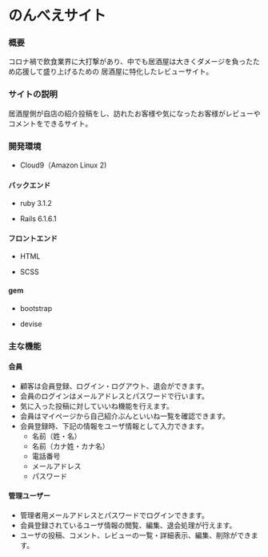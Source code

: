 # のんべえサイト

### 概要

コロナ禍で飲食業界に大打撃があり、中でも居酒屋は大きくダメージを負ったため応援して盛り上げるための
居酒屋に特化したレビューサイト。

### サイトの説明 

居酒屋側が自店の紹介投稿をし、訪れたお客様や気になったお客様がレビューやコメントをできるサイト。

### 開発環境

* Cloud9（Amazon Linux 2)

#### バックエンド

* ruby 3.1.2

* Rails 6.1.6.1

#### フロントエンド

* HTML

* SCSS

#### gem

* bootstrap

* devise

### 主な機能

#### 会員

* 顧客は会員登録、ログイン・ログアウト、退会ができます。
* 会員のログインはメールアドレスとパスワードで行います。
* 気に入った投稿に対していいね機能を行えます。
* 会員はマイページから自己紹介ぶんといいね一覧を確認できます。
* 会員登録時、下記の情報をユーザ情報として入力できます。
  * 名前（姓・名）
  * 名前（カナ姓・カナ名）
  * 電話番号
  * メールアドレス
  * パスワード  

#### 管理ユーザー

* 管理者用メールアドレスとパスワードでログインできます。
* 会員登録されているユーザ情報の閲覧、編集、退会処理が行えます。
* ユーザの投稿、コメント、レビューの一覧・詳細表示、編集、削除ができます。

　
